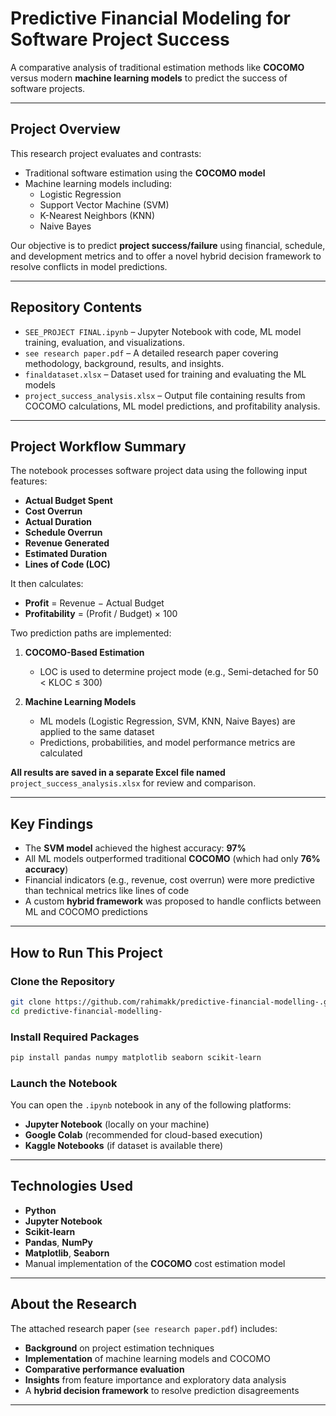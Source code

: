 # Predictive Financial Modeling for Software Project Success

 A comparative analysis of traditional estimation methods like **COCOMO** versus modern **machine learning models** to predict the success of software projects.

---

##  Project Overview

This research project evaluates and contrasts:
- Traditional software estimation using the **COCOMO model**
- Machine learning models including:
  - Logistic Regression
  - Support Vector Machine (SVM)
  - K-Nearest Neighbors (KNN)
  - Naive Bayes

Our objective is to predict **project success/failure** using financial, schedule, and development metrics and to offer a novel hybrid decision framework to resolve conflicts in model predictions.

---

##  Repository Contents

- `SEE_PROJECT FINAL.ipynb` – Jupyter Notebook with code, ML model training, evaluation, and visualizations.
- `see research paper.pdf` – A detailed research paper covering methodology, background, results, and insights.
- `finaldataset.xlsx` – Dataset used for training and evaluating the ML models
- `project_success_analysis.xlsx` – Output file containing results from COCOMO calculations, ML model predictions, and profitability analysis.


---
##  Project Workflow Summary

The notebook processes software project data using the following input features:

- **Actual Budget Spent**  
- **Cost Overrun**  
- **Actual Duration**  
- **Schedule Overrun**  
- **Revenue Generated**  
- **Estimated Duration**  
- **Lines of Code (LOC)**

It then calculates:

- **Profit** = Revenue − Actual Budget  
- **Profitability** = (Profit / Budget) × 100

Two prediction paths are implemented:

1. **COCOMO-Based Estimation**  
   - LOC is used to determine project mode (e.g., Semi-detached for 50 < KLOC ≤ 300)  

2. **Machine Learning Models**  
   - ML models (Logistic Regression, SVM, KNN, Naive Bayes) are applied to the same dataset  
   - Predictions, probabilities, and model performance metrics are calculated

 **All results are saved in a separate Excel file named** `project_success_analysis.xlsx` for review and comparison.

---
##  Key Findings

- The **SVM model** achieved the highest accuracy: **97%**
- All ML models outperformed traditional **COCOMO** (which had only **76% accuracy**)
- Financial indicators (e.g., revenue, cost overrun) were more predictive than technical metrics like lines of code
- A custom **hybrid framework** was proposed to handle conflicts between ML and COCOMO predictions

---

##  How to Run This Project

### Clone the Repository
```bash
git clone https://github.com/rahimakk/predictive-financial-modelling-.git
cd predictive-financial-modelling-
```

###  Install Required Packages

```bash
pip install pandas numpy matplotlib seaborn scikit-learn
```

###  Launch the Notebook

You can open the `.ipynb` notebook in any of the following platforms:

- **Jupyter Notebook** (locally on your machine)
- **Google Colab** (recommended for cloud-based execution)
- **Kaggle Notebooks** (if dataset is available there)

---

##  Technologies Used

- **Python**
- **Jupyter Notebook**
- **Scikit-learn**
- **Pandas**, **NumPy**
- **Matplotlib**, **Seaborn**
- Manual implementation of the **COCOMO** cost estimation model

---

##  About the Research

The attached research paper (`see research paper.pdf`) includes:

-  **Background** on project estimation techniques  
-  **Implementation** of machine learning models and COCOMO  
-  **Comparative performance evaluation**  
-  **Insights** from feature importance and exploratory data analysis  
-  A **hybrid decision framework** to resolve prediction disagreements

---
